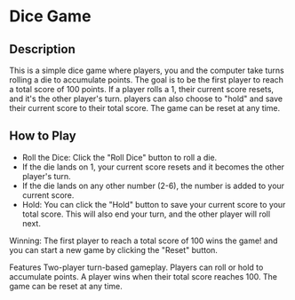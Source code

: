 # Dice Game

## Description

This is a simple dice game where players, you and the computer take turns rolling a die to accumulate points. The goal is to be the first player to reach a total score of 100 points. If a player rolls a 1, their current score resets, and it's the other player's turn. players can also choose to "hold" and save their current score to their total score. The game can be reset at any time.

## How to Play

- Roll the Dice: Click the "Roll Dice" button to roll a die.
- If the die lands on 1, your current score resets and it becomes the other player's turn.
- If the die lands on any other number (2-6), the number is added to your current score.
- Hold: You can click the "Hold" button to save your current score to your total score. This will also end your turn, and the other player will roll next.

Winning: The first player to reach a total score of 100 wins the game! and you can start a new game by clicking the "Reset" button.

Features
Two-player turn-based gameplay.
Players can roll or hold to accumulate points.
A player wins when their total score reaches 100.
The game can be reset at any time.
